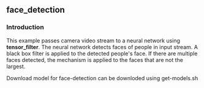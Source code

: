 ## face_detection
### Introduction

This example passes camera video stream to a neural network using **tensor_filter**. The neural network detects faces of people in input stream. A black box filter is applied to the detected people's face. If there are multiple faces detected, the mechanism is applied to the faces that are not the largest.

Download model for face-detection can be downloded using get-models.sh
